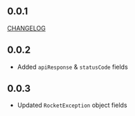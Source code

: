 ## 0.0.1

[CHANGELOG](https://github.com/JahezAcademy/flutter_rocket/blob/dev/packages/flutter_rocket/CHANGELOG.md)

## 0.0.2

* Added `apiResponse` & `statusCode` fields

## 0.0.3

* Updated `RocketException` object fields